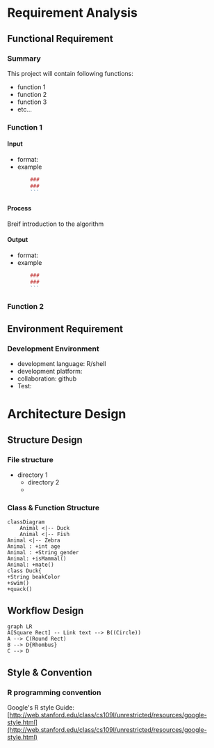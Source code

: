 # Requirement Analysis

##  Functional Requirement

### Summary

This project will contain following functions:
- function 1
- function 2
- function 3
- etc...



### Function 1

#### Input 
- format:
- example
	```r
		### 
		### 
		```
	
#### Process

Breif introduction to the algorithm

#### Output
- format:
- example
	```r
		### 
		### 
		```

### Function 2

## Environment Requirement

### Development Environment
 - development language: R/shell
 - development platform: 
 - collaboration: github
 - Test:

# Architecture Design

## Structure Design

### File structure
- directory 1
	- directory 2
	- 
### Class & Function Structure

```mermaid
classDiagram
	Animal <|-- Duck
	Animal <|-- Fish
Animal <|-- Zebra
Animal : +int age
Animal : +String gender
Animal: +isMammal()
Animal: +mate()
class Duck{
+String beakColor
+swim()
+quack()
```

## Workflow Design

```mermaid
graph LR
A[Square Rect] -- Link text --> B((Circle))
A --> C(Round Rect)
B --> D{Rhombus}
C --> D
```

## Style & Convention

### R programming  convention

Google's R style Guide:
[http://web.stanford.edu/class/cs109l/unrestricted/resources/google-style.html](http://web.stanford.edu/class/cs109l/unrestricted/resources/google-style.html)
<!--stackedit_data:
eyJoaXN0b3J5IjpbMTMyMjc5MTA4OSwyNjYyNTI3OCwzNDc0Mj
MzNjcsMTMzMTQxODQ4MSwtMTMzOTA3MjU4MSwtMTY3MDQyNzM1
MV19
-->